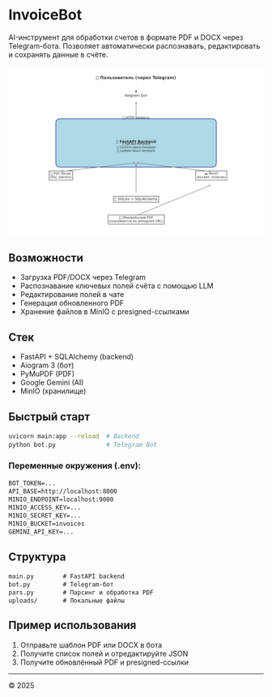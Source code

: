# InvoiceBot

AI-инструмент для обработки счетов в формате PDF и DOCX через Telegram-бота. Позволяет автоматически распознавать, редактировать и сохранять данные в счёте.  

![Архитектура проекта](architecture.png)

## Возможности
- Загрузка PDF/DOCX через Telegram
- Распознавание ключевых полей счёта с помощью LLM
- Редактирование полей в чате
- Генерация обновленного PDF
- Хранение файлов в MinIO с presigned-ссылками

## Стек
- FastAPI + SQLAlchemy (backend)
- Aiogram 3 (бот)
- PyMuPDF (PDF)
- Google Gemini (AI)
- MinIO (хранилище)

##  Быстрый старт
```bash
uvicorn main:app --reload  # Backend
python bot.py              # Telegram Bot
```

### Переменные окружения (.env):
```
BOT_TOKEN=...
API_BASE=http://localhost:8000
MINIO_ENDPOINT=localhost:9000
MINIO_ACCESS_KEY=...
MINIO_SECRET_KEY=...
MINIO_BUCKET=invoices
GEMINI_API_KEY=...
```

## Структура
```
main.py        # FastAPI backend
bot.py         # Telegram-бот
pars.py        # Парсинг и обработка PDF
uploads/       # Локальные файлы
```

## Пример использования
1. Отправьте шаблон PDF или DOCX в бота
2. Получите список полей и отредактируйте JSON
3. Получите обновлённый PDF и presigned-ссылки

---

© 2025
